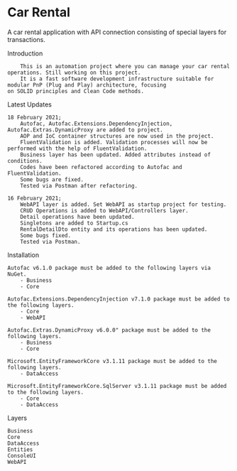 # Car Rental
A car rental application with API connection consisting of special layers for transactions.

Introduction

        This is an automation project where you can manage your car rental operations. Still working on this project. 
        It is a fast software development infrastructure suitable for modular PnP (Plug and Play) architecture, focusing
    on SOLID principles and Clean Code methods.

Latest Updates

    18 February 2021;
        Autofac, Autofac.Extensions.DependencyInjection, Autofac.Extras.DynamicProxy are added to project.
        AOP and IoC container structures are now used in the project.
        FluentValidation is added. Validation processes will now be performed with the help of FluentValidation.
        Business layer has been updated. Added attributes instead of conditions.
        Codes have been refactored according to Autofac and FluentValidation.
        Some bugs are fixed.
        Tested via Postman after refactoring.

    16 February 2021;
        WebAPI layer is added. Set WebAPI as startup project for testing.
        CRUD Operations is added to WebAPI/Controllers layer.
        Detail operations have been updated.
        Singletons are added to Startup.cs
        RentalDetailDto entity and its operations has been updated.
        Some bugs fixed.
        Tested via Postman.

Installation

    Autofac v6.1.0 package must be added to the following layers via NuGet.
        - Business
        - Core

    Autofac.Extensions.DependencyInjection v7.1.0 package must be added to the following layers.
        - Core
        - WebAPI

    Autofac.Extras.DynamicProxy v6.0.0" package must be added to the following layers.
        - Business
        - Core

    Microsoft.EntityFrameworkCore v3.1.11 package must be added to the following layers.
        - DataAccess

    Microsoft.EntityFrameworkCore.SqlServer v3.1.11 package must be added to the following layers.
        - Core
        - DataAccess

Layers

    Business
    Core
    DataAccess
    Entities
    ConsoleUI
    WebAPI
